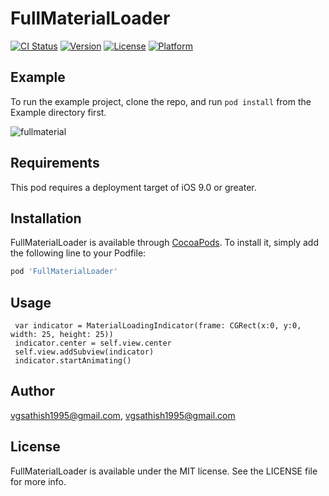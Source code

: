 # FullMaterialLoader

[![CI Status](http://img.shields.io/travis/vgsathish1995@gmail.com/FullMaterialLoader.svg?style=flat)](https://travis-ci.org/vgsathish1995@gmail.com/FullMaterialLoader)
[![Version](https://img.shields.io/cocoapods/v/FullMaterialLoader.svg?style=flat)](http://cocoapods.org/pods/FullMaterialLoader)
[![License](https://img.shields.io/cocoapods/l/FullMaterialLoader.svg?style=flat)](http://cocoapods.org/pods/FullMaterialLoader)
[![Platform](https://img.shields.io/cocoapods/p/FullMaterialLoader.svg?style=flat)](http://cocoapods.org/pods/FullMaterialLoader)

## Example

To run the example project, clone the repo, and run `pod install` from the Example directory first.

![fullmaterial](https://user-images.githubusercontent.com/26645075/37915520-57eafb10-3137-11e8-8c54-5e10272bc882.gif)

## Requirements

This pod requires a deployment target of iOS 9.0 or greater.

## Installation

FullMaterialLoader is available through [CocoaPods](http://cocoapods.org). To install
it, simply add the following line to your Podfile:

```ruby
pod 'FullMaterialLoader'
```
## Usage

```
 var indicator = MaterialLoadingIndicator(frame: CGRect(x:0, y:0, width: 25, height: 25))
 indicator.center = self.view.center
 self.view.addSubview(indicator)
 indicator.startAnimating()
```

## Author

vgsathish1995@gmail.com, vgsathish1995@gmail.com

## License

FullMaterialLoader is available under the MIT license. See the LICENSE file for more info.
